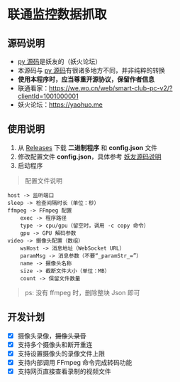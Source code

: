 # 联通监控数据抓取

## 源码说明

- [py 源码](back)是妖友的（妖火论坛）
- 本源码与 [py 源码](back)有很诸多地方不同，并非纯粹的转换
- **使用本程序时，应当尊重开源协议，保留作者信息**
- 联通看家：https://we.wo.cn/web/smart-club-pc-v2/?clientId=1001000001
- 妖火论坛：https://yaohuo.me

## 使用说明

1. 从 [Releases](https://github.com/zgcwkjOpenProject/GO_UnicomMonitor/releases) 下载 **二进制程序** 和 **config.json** 文件
2. 修改配置文件 **config.json**，具体参考 [妖友源码说明](back)
3. 启动程序

> 配置文件说明

```
host -> 监听端口
sleep -> 检查间隔时长（单位：秒）
ffmpeg -> FFmpeg 配置
    exec -> 程序路径
    type -> cpu/gpu（留空时，调用 -c copy 命令）
    gpu -> GPU 解码参数
video -> 摄像头配置（数组）
    wsHost -> 消息地址（WebSocket URL）
    paramMsg -> 消息参数（不要“_paramStr_=”）
    name -> 摄像头名称
    size -> 截断文件大小（单位：MB）
    count -> 保留文件数量
```

> ps: 没有 ffmpeg 时，删除整块 Json 即可

## 开发计划

- [x] 摄像头录像，~~摄像头录音~~
- [x] 支持多个摄像头和断开重连
- [x] 支持设置摄像头的录像文件上限
- [x] 支持内部调用 FFmpeg 命令完成转码功能
- [x] 支持网页直接查看录制的视频文件
